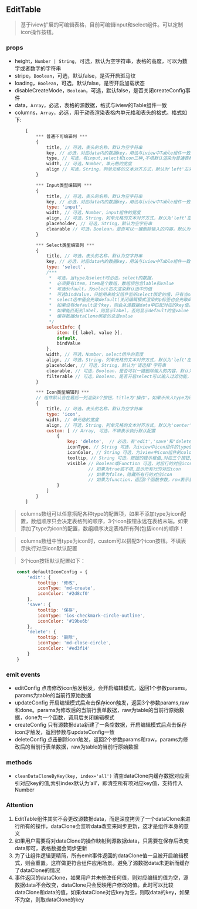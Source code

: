 ## EditTable
> 基于iview扩展的可编辑表格，目前可编辑input和select组件。可以定制icon操作按钮。
### props

* height，`Number | String`，可选，默认为空字符串，表格的高度，可以为数字或者数字的字符串
* stripe，`Boolean`，可选，默认false，是否开启斑马纹
* loading，`Boolean`，可选，默认false，是否开启加载状态
* disableCreateMode，`Boolean`，可选，默认false，是否关闭createConfig事件
* data，`Array`，必选，表格的源数据，格式与iview的Table组件一致
* columns，`Array`，必选，用于动态渲染表格内单元格和表头的格式。格式如下:
    ```javascript
        [
            *** 普通不可编辑列 ***
            {
                title, // 可选，表头的名称，默认为空字符串
                key, // 必选，对应data内的数据key，用法与iview中Table组件一致。如果data内不存在，并且type为'input'或'select'，则会在dataClone上添加key，value为用户编辑的数据！
                type, // 可选，有input,select和icon三种,不填默认渲染为普通表格cell组件，不可编辑
                width, // 可选，Number，单元格的宽度
                align // 可选，String，列单元格的文本对齐方式，默认为'left'左对齐，可选'right'和'center'
            }

            *** Input类型编辑列 ***            
            {
                title, // 可选，表头的名称，默认为空字符串
                key, // 必选，对应data内的数据key，用法与iview中Table组件一致
                type: 'input',
                width, // 可选，Number，input组件的宽度
                align, // 可选，String，列单元格的文本对齐方式，默认为'left'左对齐，可选'right'和'center'
                placeholder, // 可选，String，默认为空字符串
                clearable // 可选，Boolean，是否可以一键删除输入的内容，默认为false
            }

            *** Select类型编辑列 ***            
            {
                title, // 可选，表头的名称，默认为空字符串
                key, // 必选，对应data内的数据key，用法与iview中Table组件一致
                type: 'select',
                /***
                 *  可选，当type为select时必选，select的数据，
                 *  必须要有item，item是个数组，数组项包含lable和value
                 *  可选default，为select初次渲染默认选中的值
                 *  可选bindValue，只能用来给父组件监听select绑定的值，只有当select触发change事件才改变一次
                 *  select选中值会先取default(关闭编辑模式渲染的p标签也会先取default)
                 *  如果没有default这个key，则会从源数据data中匹配对应的key值。
                 *  如果能匹配到label，则显示label，否则显示default的值value
                 *  缓存数据dataClone绑定的总是value
                 */
                selectInfo: {
                    item: [{ label, value }],
                    default,
                    bindValue
                }, 
                width, // 可选，Number，select组件的宽度
                align, // 可选，String，列单元格的文本对齐方式，默认为'left'左对齐，可选'right'和'center'
                placeholder, // 可选，String，默认为'请选择'字符串
                clearable, // 可选，Boolean，是否可以一键删除输入的内容，默认为false
                filterable // 可选，Boolean，是否开启select可以输入过滤功能，只对select生效，默认为false
            }

            *** Icon类型编辑列 ***       
            // 组件默认会在最后一列渲染3个按钮，title为'操作'。如果不传入type为icon的数组项，默认值不会更改     
            {
                title, // 可选，表头的名称，默认为空字符串
                type: 'icon',
                width, // 单元格的宽度
                align, // 可选，String，列单元格的文本对齐方式，默认为'center'居中对齐，可选'left'和'right'
                custom: [ // Array, 可选，不填表示执行默认配置
                    {
                        key: 'delete',  // 必选，有'edit','save'和'delete'三个值，对应三个按钮
                        iconType, // String 可选，为iview中icon组件的type值，默认为对应按钮的type
                        iconColor, // String 可选，为iview中icon组件的color值，默认为对应按钮的color
                        tooltip, // String 可选，按钮的提示框值,对应三个按钮, 分别默认为'修改','保存','删除'
                        visible // Boolean或Function 可选，对应行的对应icon是否显示, 默认全显示
                                // 如果为true或不填,显示所有行的对应icon
                                // 如果为false，隐藏所有行的对应icon
                                // 如果为function，返回3个函数参数，row表示表格当前行数，len表示所有行数，status表示当前行是否处于编辑状态，函数需要return一个布尔值，只显示满足函数条件的对应行icon
                    }
                ]
            }
        ]
    ```
> columns数组可以任意搭配各种type的配置项，如果不添加type为icon配置，数组顺序只会决定表格列的顺序，3个icon按钮永远在表格末端。如果添加了type为icon的配置，数组顺序决定表格所有列(包括icon)的顺序！

> columns数组中当type为icon时，custom可以搭配3个icon按钮。不填表示执行对应icon默认配置

> 3个icon按钮默认配置如下：
    
```javascript
    const defaultIconConfig = {
        'edit': {
            tooltip: '修改',
            iconType: 'md-create',
            iconColor: '#2d8cf0'
        },
        'save': {
            tooltip: '保存',
            iconType: 'ios-checkmark-circle-outline',
            iconColor: '#19be6b'
        },
        'delete': {
            tooltip: '删除',
            iconType: 'md-close-circle',
            iconColor: '#ed3f14'
        }
    }
```
### emit events
* editConfig 点击修改icon触发触发，会开启编辑模式，返回1个参数params，params为table的当前行原始数据
* updateConfig 开启编辑模式后点击保存icon触发，返回3个参数params,raw和done。params为修改后的当前行表单数据，raw为table的当前行原始数据，done为一个函数，调用后关闭编辑模式
* createConfig 只有源数据data新建了一条空数据，开启编辑模式后点击保存icon才触发，返回参数与updateConfig一致
* deleteConfig 点击删除icon触发，返回2个参数params和raw，params为修改后的当前行表单数据，raw为table的当前行原始数据

### methods
* `cleanDataCloneByKey(key, index='all')` 清空dataClone内缓存数据对应索引对应key的值,索引index默认为‘all’，即清空所有项对应key值，支持传入Number

### Attention
1. EditTable组件其实不会更改源数据data，而是深度拷贝了一个dataClone来进行所有的操作，dataClone会监听data改变来同步更新，这才是组件本身的意义
2. 如果用户需要将对dataClone的操作映射到源数据data，只需要在保存后改变data即可，表格数据会同步更新
3. 为了让组件逻辑更精简，所有emit事件返回的dataClone值一旦被开启编辑模式，则会重置。这样做更符合组件应用场景。避免了源数据data未更新而缓存了dataClone的情况
4. 事件返回的dataClone，如果用户并未修改任何值，则对应编辑的值为空，源数据data不会改变，dataClone只会反映用户修改的值。此时可以比较dataClone和data的值，如果dataClone对应key为空，则取data的key，如果不为空，则取dataClone的key